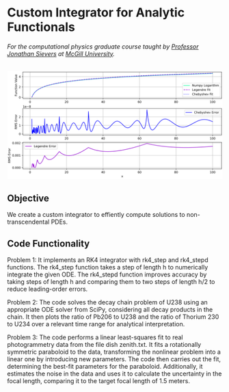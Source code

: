 # Custom Integrator for Analytic Functionals
###### For the computational physics graduate course taught by [Professor Jonathan Sievers](https://www.physics.mcgill.ca/~sievers/) at [McGill University](https://www.mcgill.ca/).

![alt text](https://github.com/IsolatedSingularity/Cosmology-Simulations/blob/main/Chebyshev%20Functional%20Expansion/Plots/PlotIV.png)

## Objective

We create a custom integrator to effiently compute solutions to non-transcendental PDEs.

## Code Functionality

Problem 1: It implements an RK4 integrator with rk4_step and rk4_stepd functions. The rk4_step function takes a step of length h to numerically integrate the given ODE. The rk4_stepd function improves accuracy by taking steps of length h and comparing them to two steps of length h/2 to reduce leading-order errors.

Problem 2: The code solves the decay chain problem of U238 using an appropriate ODE solver from SciPy, considering all decay products in the chain. It then plots the ratio of Pb206 to U238 and the ratio of Thorium 230 to U234 over a relevant time range for analytical interpretation.

Problem 3: The code performs a linear least-squares fit to real photogrammetry data from the file dish zenith.txt. It fits a rotationally symmetric paraboloid to the data, transforming the nonlinear problem into a linear one by introducing new parameters. The code then carries out the fit, determining the best-fit parameters for the paraboloid. Additionally, it estimates the noise in the data and uses it to calculate the uncertainty in the focal length, comparing it to the target focal length of 1.5 meters.
